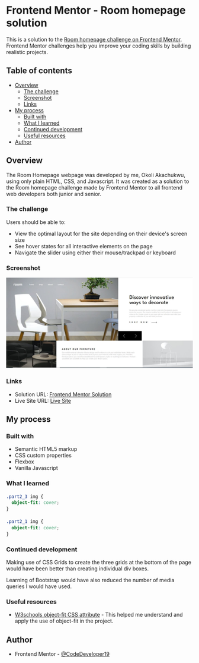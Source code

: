 # Frontend Mentor - Room homepage solution

This is a solution to the [Room homepage challenge on Frontend Mentor](https://www.frontendmentor.io/challenges/room-homepage-BtdBY_ENq). Frontend Mentor challenges help you improve your coding skills by building realistic projects.

## Table of contents

- [Overview](#overview)
  - [The challenge](#the-challenge)
  - [Screenshot](#screenshot)
  - [Links](#links)
- [My process](#my-process)
  - [Built with](#built-with)
  - [What I learned](#what-i-learned)
  - [Continued development](#continued-development)
  - [Useful resources](#useful-resources)
- [Author](#author)

## Overview

The Room Homepage webpage was developed by me, Okoli Akachukwu, using only plain HTML, CSS, and Javascript. It was created as a solution to the Room homepage challenge made by Frontend Mentor to all frontend web developers both junior and senior.

### The challenge

Users should be able to:

- View the optimal layout for the site depending on their device's screen size
- See hover states for all interactive elements on the page
- Navigate the slider using either their mouse/trackpad or keyboard

### Screenshot

![](./screenshot.JPG)

### Links

- Solution URL: [Frontend Mentor Solution](https://www.frontendmentor.io/solutions/responsive-room-homepage-using-plain-html-css-and-javascript-BJuwsqJD9)
- Live Site URL: [Live Site](https://room-homepager.netlify.app/)

## My process

### Built with

- Semantic HTML5 markup
- CSS custom properties
- Flexbox
- Vanilla Javascript

### What I learned

```css
.part2_3 img {
  object-fit: cover;
}

.part2_1 img {
  object-fit: cover;
}
```

### Continued development

Making use of CSS Grids to create the three grids at the bottom of the page would have been better than creating individual div boxes.

Learning of Bootstrap would have also reduced the number of media queries I would have used.

### Useful resources

- [W3schools object-fit CSS attribute](https://www.w3schools.com/css/css3_object-fit.asp) - This helped me understand and apply the use of object-fit in the project.

## Author

- Frontend Mentor - [@CodeDeveloper19](https://www.frontendmentor.io/profile/CodeDeveloper19)
